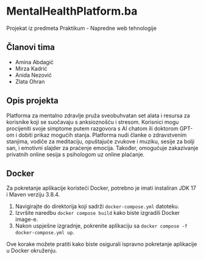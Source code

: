 # MentalHealthPlatform.ba

Projekat iz predmeta Praktikum - Napredne web tehnologije

## Članovi tima
- Amina Abdagić
- Mirza Kadrić
- Anida Nezović
- Zlata Ohran

## Opis projekta
Platforma za mentalno zdravlje pruža sveobuhvatan set alata i resursa za korisnike koji se suočavaju s anksioznošću i stresom. Korisnici mogu procijeniti svoje simptome putem razgovora s AI chatom ili doktorom GPT-om i dobiti prikaz mogućih stanja. Platforma nudi članke o zdravstvenim stanjima, vodiče za meditaciju, opuštajuće zvukove i muziku, sesije za bolji san, i emotivni slajder za praćenje emocija. Također, omogućuje zakazivanje privatnih online sesija s psihologom uz online plaćanje.

## Docker
Za pokretanje aplikacije koristeći Docker, potrebno je imati instaliran JDK 17 i Maven verziju 3.8.4.

1. Navigirajte do direktorija koji sadrži `docker-compose.yml` datoteku.
2. Izvršite naredbu `docker compose build` kako biste izgradili Docker image-e.
3. Nakon uspješne izgradnje, pokrenite aplikaciju sa `docker compose -f docker-compose.yml up`.

Ove korake možete pratiti kako biste osigurali ispravno pokretanje aplikacije u Docker okruženju.
